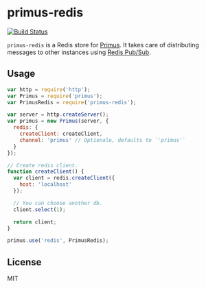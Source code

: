 # primus-redis
[![Build Status](https://travis-ci.org/mmalecki/primus-redis.png)](https://travis-ci.org/mmalecki/primus-redis)

`primus-redis` is a Redis store for [Primus](https://github.com/primus/primus).
It takes care of distributing messages to other instances using [Redis Pub/Sub](http://redis.io/topics/pubsub).

## Usage

```js
var http = require('http');
var Primus = require('primus');
var PrimusRedis = require('primus-redis');

var server = http.createServer();
var primus = new Primus(server, {
  redis: {
    createClient: createClient,
    channel: 'primus' // Optionale, defaults to `'primus'`
  }
});

// Create redis client.
function createClient() {
  var client = redis.createClient({
    host: 'localhost'
  });

  // You can choose another db.
  client.select(1);

  return client;
}

primus.use('redis', PrimusRedis);
```

## License

MIT